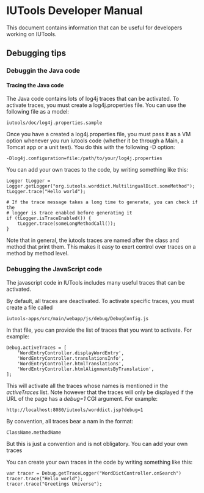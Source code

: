 # IUTools Developer Manual

This document contains information that can be useful for developers working on 
IUTools.

## Debugging tips

### Debuggin the Java code

#### Tracing the Java code

The Java code contains lots of log4j traces that can be activated. To activate 
traces, you must create a log4j.properties file. You can use the following file 
as a model:

    iutools/doc/log4j.properties.sample
    
Once you have a created a log4j.properties file, you must pass it as a VM option 
whenever you run iutools code (whether it be through a Main, a Tomcat app or 
a unit test). You do this with the following -D option:

    -Dlog4j.configuration=file:/path/to/your/log4j.properties

You can add your own traces to the code, by writing something like this:

    Logger tLogger = Logger.getLogger("org.iutools.worddict.MultilingualDict.someMethod");
    tLogger.trace("Hello world");
    
    # If the trace message takes a long time to generate, you can check if the 
    # logger is trace enabled before generating it 
    if (tLogger.isTraceEnabled()) {
        tLogger.trace(someLongMethodCall());
    }
    
Note that in general, the iutools traces are named after the class and method 
that print them. This makes it easy to exert control over traces on a method by 
method level.    

### Debugging the JavaScript code

The javascript code in IUTools includes many useful traces that can be activated. 

By default, all traces are deactivated. To activate specific traces, you must create 
a file called 

    iutools-apps/src/main/webapp/js/debug/DebugConfig.js
    
In that file, you can provide the list of traces that you want to activate. For
example:

    Debug.activeTraces = [
        'WordEntryController.displayWordEntry',
        'WordEntryController.translationsInfo',
        'WordEntryController.htmlTranslations',
        'WordEntryController.htmlAlignmentsByTranslation',
    ];

This will activate all the traces whose names is mentioned in the _activeTraces_ 
list. Note however that the traces will only be displayed if the URL of the page 
has a _debug=1_ CGI argument. For example:

    http://localhost:8080/iutools/worddict.jsp?debug=1

By convention, all traces bear a nam in the format:

    ClassName.methodName
    
But this is just a convention and is not obligatory. You can add your own traces

You can create your own  traces in the code by writing something like this:

    var tracer = Debug.getTraceLogger("WordDictController.onSearch")
    tracer.trace("Hello world");
    tracer.trace("Greetings Universe");
